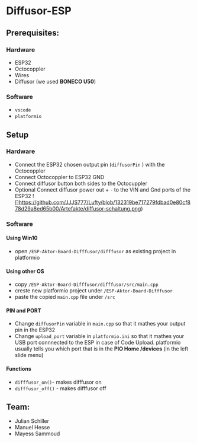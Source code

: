 # Diffusor-ESP

## Prerequisites:

### Hardware
* ESP32
* Octocoppler
* Wires
* Diffusor (we used **BONECO U50**)
### Software
* ```vscode```
* ```platformio```
## Setup
### Hardware
* Connect the ESP32 chosen output pin (```diffusorPin``` ) with the Octocoppler
* Connect Octocoppler to ESP32 GND
* Connect diffusor button both sides to the Octocuppler
* Optional Connect diffusor power out + - to the VIN and Gnd ports of the ESP32
![]https://github.com/JJJS777/Lufty/blob/132319be717279fdbad0e80cf878d29a8ed65b00/Artefakte/diffusor-schaltung.png)

### Software
#### Using Win10
* open ```/ESP-Aktor-Board-Difffusor/difffusor``` as existing project in platformio
#### Using other OS
* copy ```/ESP-Aktor-Board-Difffusor/difffusor/src/main.cpp``` 
* creste new platformio project under ```/ESP-Aktor-Board-Difffusor``` 
* paste the copied ```main.cpp``` file under ```/src``` 
#### PIN and PORT
* Change ```diffusorPin``` variable in ```main.cpp``` so that it mathes your output pin in the ESP32
* Change ```upload_port``` variable in ```platformio.ini``` so that it mathes your USB port connnected to the ESP in case of Code Upload. platformio usually tells you which port that is in the **PIO Home /devices** (in the left slide menu)
#### Functions
* ```difffusor_on()```- makes difffusor on
* ```difffusor_off()``` - makes difffusor off


## Team:
* Julian Schiller
* Manuel Hesse
* Mayess Sammoud
